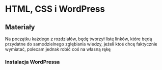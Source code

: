 # HTML, CSS i WordPress

## Materiały

Na początku każdego z rozdziałów, będę tworzył listę linków, które będą przydatne do samodzielnego zgłębiania wiedzy, jeżeli ktoś chcę faktycznie wymiatać, polecam jednak robić coś na własną rękę

### Instalacja WordPressa
